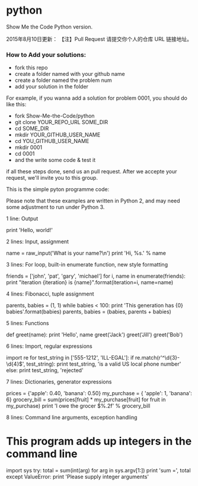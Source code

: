 python
======

Show Me the Code Python version.

2015年8月10日更新：
【注】Pull Request 请提交你个人的仓库 URL 链接地址。

### How to Add your solutions:

  * fork this repo
  * create a folder named with your github name
  * create a folder named the problem num
  * add your solution in the folder

For example, if you wanna add a solution for problem 0001, you should do like this:

  * fork Show-Me-the-Code/python
  * git clone YOUR_REPO_URL SOME_DIR
  * cd SOME_DIR
  * mkdir YOUR_GITHUB_USER_NAME
  * cd YOU_GITHUB_USER_NAME
  * mkdir 0001
  * cd 0001
  * and the write some code & test it

if all these steps done, send us an pull request. After we accepte your request, we'll invite you to this group.

This is the simple pyton programme code:

Please note that these examples are written in Python 2, and may need some adjustment to run under Python 3.

1 line: Output

print 'Hello, world!'

2 lines: Input, assignment

name = raw_input('What is your name?\n')
print 'Hi, %s.' % name

3 lines: For loop, built-in enumerate function, new style formatting

friends = ['john', 'pat', 'gary', 'michael']
for i, name in enumerate(friends):
    print "iteration {iteration} is {name}".format(iteration=i, name=name)

4 lines: Fibonacci, tuple assignment

parents, babies = (1, 1)
while babies < 100:
    print 'This generation has {0} babies'.format(babies)
    parents, babies = (babies, parents + babies)

5 lines: Functions

def greet(name):
    print 'Hello', name
greet('Jack')
greet('Jill')
greet('Bob')

6 lines: Import, regular expressions

import re
for test_string in ['555-1212', 'ILL-EGAL']:
    if re.match(r'^\d{3}-\d{4}$', test_string):
        print test_string, 'is a valid US local phone number'
    else:
        print test_string, 'rejected'

7 lines: Dictionaries, generator expressions

prices = {'apple': 0.40, 'banana': 0.50}
my_purchase = {
    'apple': 1,
    'banana': 6}
grocery_bill = sum(prices[fruit] * my_purchase[fruit]
                   for fruit in my_purchase)
print 'I owe the grocer $%.2f' % grocery_bill

8 lines: Command line arguments, exception handling

# This program adds up integers in the command line
import sys
try:
    total = sum(int(arg) for arg in sys.argv[1:])
    print 'sum =', total
except ValueError:
    print 'Please supply integer arguments'
